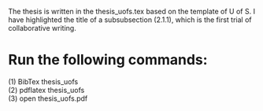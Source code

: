 The thesis is written in the thesis_uofs.tex based on the template of U of S. I have highlighted the title of a subsubsection (2.1.1), which is the first trial of collaborative writing.


# Run the following commands:
(1) BibTex thesis_uofs <br /> (2) pdflatex thesis_uofs <br /> (3) open thesis_uofs.pdf

